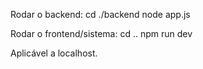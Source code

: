 Rodar o backend:
cd ./backend
node app.js

Rodar o frontend/sistema:
cd ..
npm run dev

Aplicável a localhost.
